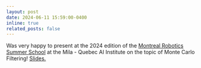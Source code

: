 ```yaml
---
layout: post
date: 2024-06-11 15:59:00-0400
inline: true
related_posts: false
---
```


Was very happy to present at the 2024 edition of the <a href='https://mila.quebec/en/news/mila-robotics-summer-school-a-look-back-at-the-first-edition'>Montreal Robotics Summer School</a> at the Mila - Quebec AI Institute on the topic of Monte Carlo Filtering! <a href='assets/pdf/monte_carlo_group_presentation.pdf'>Slides.</a>
<!-- <a href=">/a> -->
